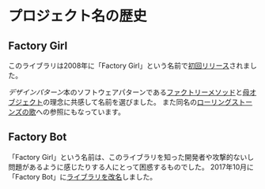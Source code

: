 # プロジェクト名の歴史

## Factory Girl

このライブラリは2008年に「Factory
Girl」という名前で[初回リリース](https://robots.thoughtbot.com/waiting-for-a-factory-girl)されました。

*デザインパターン*本のソフトウェアパターンである[ファクトリーメソッド](https://en.wikipedia.org/wiki/Factory_method_pattern)と[母オブジェクト](http://martinfowler.com/bliki/ObjectMother.html)の理念に共感して名前を選びました。
また同名の[ローリングストーンズの歌](https://www.youtube.com/watch?v=4jKix2DFlnA)への参照にもなっています。

## Factory Bot

「Factory Girl」という名前は、このライブラリを知った開発者や攻撃的ないし問題があるように感じたりする人にとって困惑するものでした。
2017年10月に「Factory
Bot」に[ライブラリを改名](https://robots.thoughtbot.com/factory_bot)しました。
